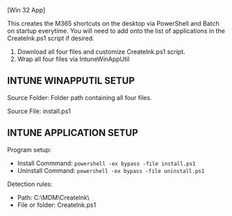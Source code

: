 [Win 32 App]

This creates the M365 shortcuts on the desktop via PowerShell and Batch on startup everytime. You will need to add onto the list of applications in the Createlnk.ps1 script if desired.  
1. Download all four files and customize Createlnk.ps1 script.
2. Wrap all four files via IntuneWinAppUtil

**INTUNE WINAPPUTIL SETUP**
---------------------
Source Folder: Folder path containing all four files. 

Source File: install.ps1

**INTUNE APPLICATION SETUP**
----------------------------
Program setup:
- Install Commmand: ```powershell -ex bypass -file install.ps1```
- Uninstall Command: ```powershell -ex bypass -file uninstall.ps1```

Detection rules:
- Path: C:\MDM\Createlnk\
- File or folder: Createlnk.ps1